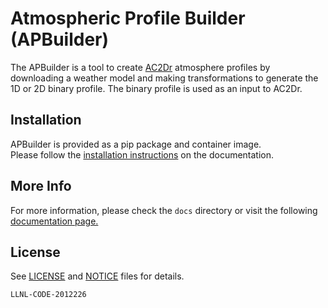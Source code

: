 # Atmospheric Profile Builder (APBuilder)

The APBuilder is a tool to create [AC2Dr](https://github.com/LLNL/AC2Dr) atmosphere profiles by
downloading a weather model and making transformations to generate the 1D or 2D binary profile.
The binary profile is used as an input to AC2Dr.

## Installation

APBuilder is provided as a pip package and container image.  
Please follow the [installation instructions](https://software.llnl.gov/APBuilder/install/) on
the documentation.

## More Info

For more information, please check the `docs` directory or visit the
following [documentation page.](https://software.llnl.gov/APBuilder/)

## License

See [LICENSE](https://github.com/LLNL/APBuilder/blob/main/LICENSE) and
[NOTICE](https://github.com/LLNL/APBuilder/blob/main/NOTICE) files for details.

```text
LLNL-CODE-2012226
```
